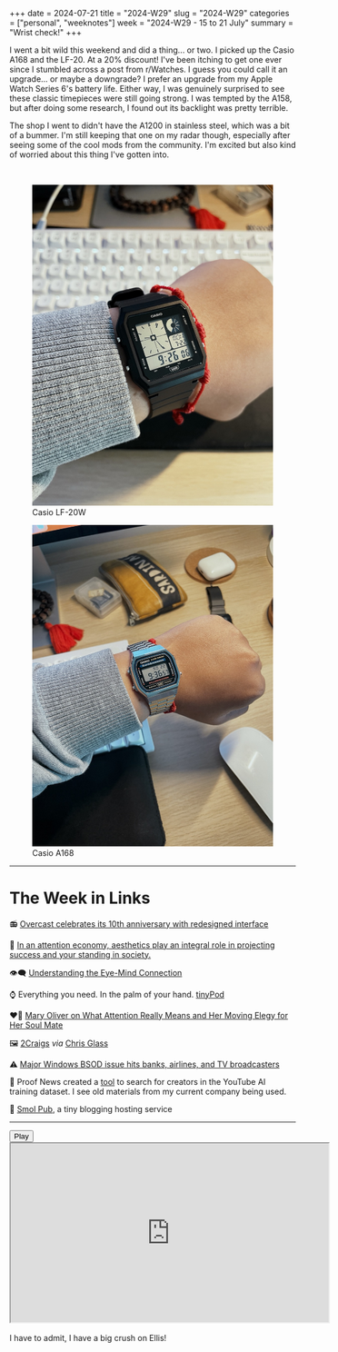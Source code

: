 +++
date = 2024-07-21
title = "2024-W29"
slug = "2024-W29"
categories = ["personal", "weeknotes"]
week = "2024-W29 - 15 to 21 July"
summary = "Wrist check!"
+++

I went a bit wild this weekend and did a thing... or two. I picked up the Casio A168 and the LF-20. At a 20% discount! I've been itching to get one ever since I stumbled across a post from r/Watches. I guess you could call it an upgrade... or maybe a downgrade? I prefer an upgrade from my Apple Watch Series 6's battery life. Either way, I was genuinely surprised to see these classic timepieces were still going strong. I was tempted by the A158, but after doing some research, I found out its backlight was pretty terrible.

The shop I went to didn't have the A1200 in stainless steel, which was a bit of a bummer. I'm still keeping that one on my radar though, especially after seeing some of the cool mods from the community. I'm excited but also kind of worried about this thing I've gotten into.

<br>
<div class="container">
  <div class="twocol">
    <figure class="sbs">
<img src="casio-lf-20.jpg" alt="Casio LF-20W" data-action="zoom">
<figcaption>Casio LF-20W<br>
</figcaption>
</figure>
  <figure class="sbs">
<img src="casio-A168.jpg" alt="Casio A168" data-action="zoom">
<figcaption>Casio A168<br>
</figcaption>
</div>
</div>

---

# The Week in Links

📻 [Overcast celebrates its 10th anniversary with redesigned interface](https://www.macstories.net/reviews/overcast-celebrates-its-tenth-anniversary-with-a-redesigned-interface/)

💄 [In an attention economy, aesthetics play an integral role in projecting success and your standing in society.](https://www.dazeddigital.com/beauty/article/62929/1/the-rise-of-people-choosing-friends-for-their-feeds)

👁️‍🗨️ [Understanding the Eye-Mind Connection](https://www.chrbutler.com/understanding-the-eye-mind-connection)

⌚ Everything you need. In the palm of your hand. [tinyPod](https://thetinypod.com/)

❤️‍🔥 [Mary Oliver on What Attention Really Means and Her Moving Elegy for Her Soul Mate](https://www.themarginalian.org/2015/01/20/mary-oliver-molly-malone-cook-our-world/)

🖼️ [2Craigs](https://www.2craigs.com/) *via* [Chris Glass](https://chrisglass.com/)

⚠️ [Major Windows BSOD issue hits banks, airlines, and TV broadcasters](https://www.theverge.com/2024/7/19/24201717/windows-bsod-crowdstrike-outage-issue)

🤖 Proof News created a [tool](https://www.proofnews.org/youtube-ai-search/) to search for creators in the YouTube AI training dataset. I see old materials from my current company being used.

📃 [Smol Pub](https://smol.pub/), a tiny blogging hosting service

---

<lite-youtube videoid="Bnzs3YPqFJM" style="background-image: url(&quot;https://i.ytimg.com/vi/Bnzs3YPqFJM/hqdefault.jpg&quot;);" class="lyt-activated"><button type="button" class="lty-playbtn"><span class="lyt-visually-hidden">Play</span></button><iframe width="560" height="315" title="Play" allow="accelerometer; autoplay; encrypted-media; gyroscope; picture-in-picture" allowfullscreen="" src="https://www.youtube-nocookie.com/embed/Bnzs3YPqFJM?autoplay"></iframe></lite-youtube>

I have to admit, I have a big crush on Ellis!
